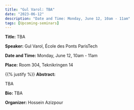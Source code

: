 ```yaml
---
title: "Gul Varol: TBA"
date: "2023-06-12"
description: "Date and Time: Monday, June 12, 10am - 11am"
tags: [Upcoming-seminars]
---
```


**Title:** TBA

**Speaker:** Gul Varol, École des Ponts ParisTech

**Date and Time:** Monday, June 12, 10am - 11am

**Place:** Room 304, Teknikringen 14

{{% justify %}}
**Abstract:** 

TBA

**Bio:** TBA

**Organizer:** Hossein Azizpour